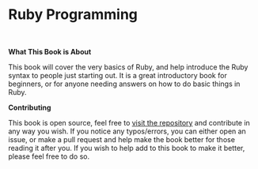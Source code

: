 # Ruby Programming

<br>

**What This Book is About**

This book will cover the very basics of Ruby, and help introduce the Ruby syntax to people just starting out. It is a great introductory book for beginners, or for anyone needing answers on how to do basic things in Ruby.

**Contributing**

This book is open source, feel free to [visit the repository](https://github.com/hgducharme/GitBooks/tree/master/RubyProgramming) and contribute in any way you wish. If you notice any typos/errors, you can either open an issue, or make a pull request and help make the book better for those reading it after you. If you wish to help add to this book to make it better, please feel free to do so.
